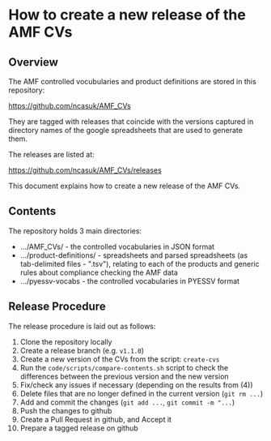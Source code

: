 # How to create a new release of the AMF CVs

## Overview

The AMF controlled vocubularies and product definitions are stored 
in this repository:

 https://github.com/ncasuk/AMF_CVs

They are tagged with releases that coincide with the versions
captured in directory names of the google spreadsheets that are
used to generate them.

The releases are listed at:

 https://github.com/ncasuk/AMF_CVs/releases

This document explains how to create a new release of the AMF CVs.

## Contents

The repository holds 3 main directories:

 - .../AMF_CVs/             - the controlled vocabularies in JSON format
 - .../product-definitions/ - spreadsheets and parsed spreadsheets (as 
                              tab-delimited files - ".tsv"), relating
                              to each of the products and generic rules
                              about compliance checking the AMF data
 - .../pyessv-vocabs        - the controlled vocabularies in PYESSV format 

## Release Procedure

The release procedure is laid out as follows:

 1. Clone the repository locally
 2. Create a release branch (e.g. `v1.1.0`)
 3. Create a new version of the CVs from the script: `create-cvs`
 4. Run the `code/scripts/compare-contents.sh` script to check the differences
    between the previous version and the new version
 5. Fix/check any issues if necessary (depending on the results from (4))
 6. Delete files that are no longer defined in the current version (`git rm ...`)
 7. Add and commit the changes (`git add ...`, `git commit -m "...`)
 8. Push the changes to github
 9. Create a Pull Request in github, and Accept it
10. Prepare a tagged release on github



